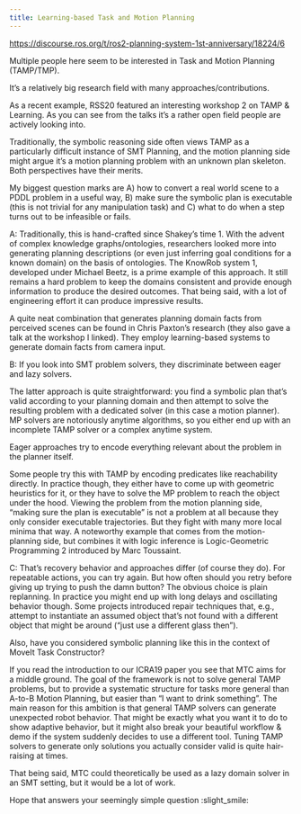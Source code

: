```yaml
---
title: Learning-based Task and Motion Planning
---
```


https://discourse.ros.org/t/ros2-planning-system-1st-anniversary/18224/6

Multiple people here seem to be interested in Task and Motion Planning (TAMP/TMP).

It’s a relatively big research field with many approaches/contributions.

As a recent example, RSS20 featured an interesting workshop 2 on TAMP & Learning. As you can see from the talks it’s a rather open field people are actively looking into.

Traditionally, the symbolic reasoning side often views TAMP as a particularly difficult instance of SMT Planning, and the motion planning side might argue it’s a motion planning problem with an unknown plan skeleton. Both perspectives have their merits.

My biggest question marks are A) how to convert a real world scene to a PDDL problem in a useful way, B) make sure the symbolic plan is executable (this is not trivial for any manipulation task) and C) what to do when a step turns out to be infeasible or fails.

A:
Traditionally, this is hand-crafted since Shakey’s time 1.
With the advent of complex knowledge graphs/ontologies, researchers looked more into generating planning descriptions (or even just inferring goal conditions for a known domain) on the basis of ontologies. The KnowRob system 1, developed under Michael Beetz, is a prime example of this approach. It still remains a hard problem to keep the domains consistent and provide enough information to produce the desired outcomes. That being said, with a lot of engineering effort it can produce impressive results.

A quite neat combination that generates planning domain facts from perceived scenes can be found in Chris Paxton’s research (they also gave a talk at the workshop I linked). They employ learning-based systems to generate domain facts from camera input.

B:
If you look into SMT problem solvers, they discriminate between eager and lazy solvers.

The latter approach is quite straightforward: you find a symbolic plan that’s valid according to your planning domain and then attempt to solve the resulting problem with a dedicated solver (in this case a motion planner). MP solvers are notoriously anytime algorithms, so you either end up with an incomplete TAMP solver or a complex anytime system.

Eager approaches try to encode everything relevant about the problem in the planner itself.

Some people try this with TAMP by encoding predicates like reachability directly. In practice though, they either have to come up with geometric heuristics for it, or they have to solve the MP problem to reach the object under the hood. Viewing the problem from the motion planning side, “making sure the plan is executable” is not a problem at all because they only consider executable trajectories. But they fight with many more local minima that way.
A noteworthy example that comes from the motion-planning side, but combines it with logic inference is Logic-Geometric Programming 2 introduced by Marc Toussaint.

C:
That’s recovery behavior and approaches differ (of course they do).
For repeatable actions, you can try again. But how often should you retry before giving up trying to push the damn button?
The obvious choice is plain replanning. In practice you might end up with long delays and oscillating behavior though.
Some projects introduced repair techniques that, e.g., attempt to instantiate an assumed object that’s not found with a different object that might be around (“just use a different glass then”).

Also, have you considered symbolic planning like this in the context of MoveIt Task Constructor?

If you read the introduction to our ICRA19 paper you see that MTC aims for a middle ground.
The goal of the framework is not to solve general TAMP problems, but to provide a systematic structure for tasks more general than A-to-B Motion Planning, but easier than “I want to drink something”. The main reason for this ambition is that general TAMP solvers can generate unexpected robot behavior. That might be exactly what you want it to do to show adaptive behavior, but it might also break your beautiful workflow & demo if the system suddenly decides to use a different tool. Tuning TAMP solvers to generate only solutions you actually consider valid is quite hair-raising at times.

That being said, MTC could theoretically be used as a lazy domain solver in an SMT setting, but it would be a lot of work.

Hope that answers your seemingly simple question :slight_smile:
